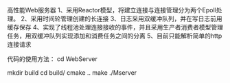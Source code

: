 高性能Web服务器
1、采用Reactor模型，将建立连接与连接管理分为两个Epoll处理。
2、采用时间轮管理创建的长连接
3、日志采用双缓冲队列，并在写日志前用缓存保存
4、实现了线程池处理连接接收的事件，并且采用生产者消费者模型管理任务，用双缓冲队列实现添加和消费任务之间的分离
5、目前只能解析简单的http连接请求


代码的使用方法：
cd WebServer

mkdir build
cd build/
cmake ..
make
./Mserver
